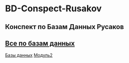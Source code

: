 # BD-Conspect-Rusakov
Конспект по Базам Данных Русаков
--------
[Все по базам данных](https://drive.google.com/drive/folders/14X5s0aaO3KKar7mC6Xe8IYYMH6CimMKJ?usp=drive_link)
--------
[Базы данных](https://drive.google.com/drive/folders/19CZsQCKPWo-_WlPRH6TgNNXvuw82Oupn?usp=drive_link)
[Модуль2](https://docs.google.com/document/d/13XtY7gEMNfjXx1uj7_zSYcnBR7wpoBkFdP2a3MwapQM/edit?usp=sharing)
